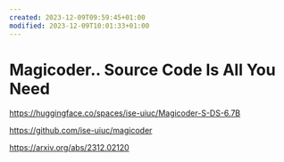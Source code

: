 ```yaml
---
created: 2023-12-09T09:59:45+01:00
modified: 2023-12-09T10:01:33+01:00
---
```


# Magicoder.. Source Code Is All You Need

https://huggingface.co/spaces/ise-uiuc/Magicoder-S-DS-6.7B

https://github.com/ise-uiuc/magicoder

https://arxiv.org/abs/2312.02120

